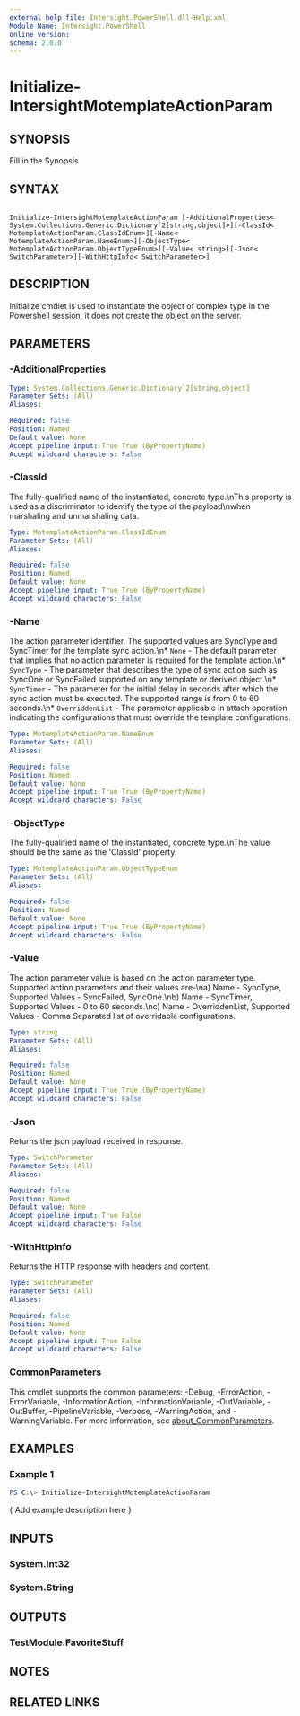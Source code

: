 ```yaml
---
external help file: Intersight.PowerShell.dll-Help.xml
Module Name: Intersight.PowerShell
online version:
schema: 2.0.0
---
```


# Initialize-IntersightMotemplateActionParam

## SYNOPSIS
Fill in the Synopsis

## SYNTAX

```

Initialize-IntersightMotemplateActionParam [-AdditionalProperties< System.Collections.Generic.Dictionary`2[string,object]>][-ClassId< MotemplateActionParam.ClassIdEnum>][-Name< MotemplateActionParam.NameEnum>][-ObjectType< MotemplateActionParam.ObjectTypeEnum>][-Value< string>][-Json< SwitchParameter>][-WithHttpInfo< SwitchParameter>]

```

## DESCRIPTION

Initialize cmdlet is used to instantiate the object of complex type in the Powershell session, it does not create the object on the server.

## PARAMETERS

### -AdditionalProperties


```yaml
Type: System.Collections.Generic.Dictionary`2[string,object]
Parameter Sets: (All)
Aliases:

Required: false
Position: Named
Default value: None
Accept pipeline input: True True (ByPropertyName)
Accept wildcard characters: False
```

### -ClassId
The fully-qualified name of the instantiated, concrete type.\nThis property is used as a discriminator to identify the type of the payload\nwhen marshaling and unmarshaling data.

```yaml
Type: MotemplateActionParam.ClassIdEnum
Parameter Sets: (All)
Aliases:

Required: false
Position: Named
Default value: None
Accept pipeline input: True True (ByPropertyName)
Accept wildcard characters: False
```

### -Name
The action parameter identifier. The supported values are SyncType and SyncTimer for the template sync action.\n* `None` - The default parameter that implies that no action parameter is required for the template action.\n* `SyncType` - The parameter that describes the type of sync action such as SyncOne or SyncFailed supported on any template or derived object.\n* `SyncTimer` - The parameter for the initial delay in seconds after which the sync action must be executed. The supported range is from 0 to 60 seconds.\n* `OverriddenList` - The parameter applicable in attach operation indicating the configurations that must override the template configurations.

```yaml
Type: MotemplateActionParam.NameEnum
Parameter Sets: (All)
Aliases:

Required: false
Position: Named
Default value: None
Accept pipeline input: True True (ByPropertyName)
Accept wildcard characters: False
```

### -ObjectType
The fully-qualified name of the instantiated, concrete type.\nThe value should be the same as the &apos;ClassId&apos; property.

```yaml
Type: MotemplateActionParam.ObjectTypeEnum
Parameter Sets: (All)
Aliases:

Required: false
Position: Named
Default value: None
Accept pipeline input: True True (ByPropertyName)
Accept wildcard characters: False
```

### -Value
The action parameter value is based on the action parameter type. Supported action parameters and their values are-\na) Name - SyncType, Supported Values - SyncFailed, SyncOne.\nb) Name - SyncTimer, Supported Values - 0 to 60 seconds.\nc) Name - OverriddenList, Supported Values - Comma Separated list of overridable configurations.

```yaml
Type: string
Parameter Sets: (All)
Aliases:

Required: false
Position: Named
Default value: None
Accept pipeline input: True True (ByPropertyName)
Accept wildcard characters: False
```

### -Json
Returns the json payload received in response.

```yaml
Type: SwitchParameter
Parameter Sets: (All)
Aliases:

Required: false
Position: Named
Default value: None
Accept pipeline input: True False
Accept wildcard characters: False
```

### -WithHttpInfo
Returns the HTTP response with headers and content.

```yaml
Type: SwitchParameter
Parameter Sets: (All)
Aliases:

Required: false
Position: Named
Default value: None
Accept pipeline input: True False
Accept wildcard characters: False
```


### CommonParameters
This cmdlet supports the common parameters: -Debug, -ErrorAction, -ErrorVariable, -InformationAction, -InformationVariable, -OutVariable, -OutBuffer, -PipelineVariable, -Verbose, -WarningAction, and -WarningVariable. For more information, see [about_CommonParameters](http://go.microsoft.com/fwlink/?LinkID=113216).

## EXAMPLES

### Example 1
```powershell
PS C:\> Initialize-IntersightMotemplateActionParam
```

{ Add example description here }

## INPUTS

### System.Int32

### System.String

## OUTPUTS

### TestModule.FavoriteStuff

## NOTES

## RELATED LINKS
